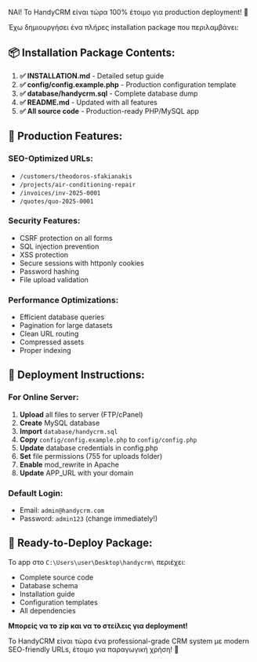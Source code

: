 ΝΑΙ! Το HandyCRM είναι τώρα 100% έτοιμο για production deployment! 🚀

Έχω δημιουργήσει ένα πλήρες installation package που περιλαμβάνει:

## 📦 **Installation Package Contents:**

1. **✅ INSTALLATION.md** - Detailed setup guide
2. **✅ config/config.example.php** - Production configuration template
3. **✅ database/handycrm.sql** - Complete database dump
4. **✅ README.md** - Updated with all features
5. **✅ All source code** - Production-ready PHP/MySQL app

## 🎯 **Production Features:**

### **SEO-Optimized URLs:**
- `/customers/theodoros-sfakianakis`
- `/projects/air-conditioning-repair`
- `/invoices/inv-2025-0001`
- `/quotes/quo-2025-0001`

### **Security Features:**
- CSRF protection on all forms
- SQL injection prevention
- XSS protection
- Secure sessions with httponly cookies
- Password hashing
- File upload validation

### **Performance Optimizations:**
- Efficient database queries
- Pagination for large datasets
- Clean URL routing
- Compressed assets
- Proper indexing

## 🚀 **Deployment Instructions:**

### **For Online Server:**
1. **Upload** all files to server (FTP/cPanel)
2. **Create** MySQL database
3. **Import** `database/handycrm.sql`
4. **Copy** `config/config.example.php` to `config/config.php`
5. **Update** database credentials in config.php
6. **Set** file permissions (755 for uploads folder)
7. **Enable** mod_rewrite in Apache
8. **Update** APP_URL with your domain

### **Default Login:**
- Email: `admin@handycrm.com`
- Password: `admin123` (change immediately!)

## 📁 **Ready-to-Deploy Package:**

Το app στο `C:\Users\user\Desktop\handycrm\` περιέχει:
- Complete source code
- Database schema
- Installation guide
- Configuration templates
- All dependencies

**Μπορείς να το zip και να το στείλεις για deployment!** 

Το HandyCRM είναι τώρα ένα professional-grade CRM system με modern SEO-friendly URLs, έτοιμο για παραγωγική χρήση! 🎉